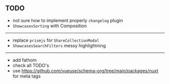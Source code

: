 ## TODO

- not sure how to implement properly `changelog` plugin
- `ShowcasesSorting` with Composition

---

- replace `prismjs` for `ShareCollectionModal`
- `ShowcasesSearchFilters` messy highlightning

---

- add fathom
- check all TODO's
- use https://github.com/vueuse/schema-org/tree/main/packages/nuxt for meta tags
